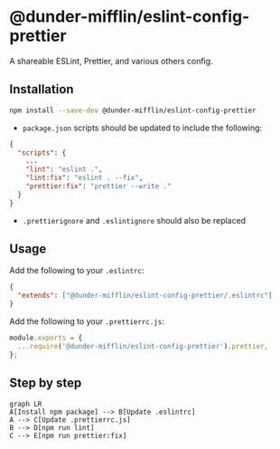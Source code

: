 # @dunder-mifflin/eslint-config-prettier

A shareable ESLint, Prettier, and various others config.

## Installation

```bash
npm install --save-dev @dunder-mifflin/eslint-config-prettier
```

- `package.json` scripts should be updated to include the following:

```json
{
  "scripts": {
    ...
    "lint": "eslint .",
    "lint:fix": "eslint . --fix",
    "prettier:fix": "prettier --write ."
  }
}
```

- `.prettierignore` and `.eslintignore` should also be replaced

## Usage

Add the following to your `.eslintrc`:

```json
{
  "extends": ["@dunder-mifflin/eslint-config-prettier/.eslintrc"]
}
```

Add the following to your `.prettierrc.js`:

```js
module.exports = {
  ...require('@dunder-mifflin/eslint-config-prettier').prettier,
};
```

## Step by step

```mermaid
graph LR
A[Install npm package] --> B[Update .eslintrc]
A --> C[Update .prettierrc.js]
B --> D[npm run lint]
C --> E[npm run prettier:fix]
```
